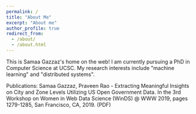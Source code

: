 ```yaml
---
permalink: /
title: "About Me"
excerpt: "About me"
author_profile: true
redirect_from: 
  - /about/
  - /about.html
---
```

This is Samaa Gazzaz's home on the web!
I am currently pursuing a PhD in Computer Science at UCSC. My research interests include "machine learning" and "distributed systems".

Publications:
Samaa Gazzaz, Praveen Rao - Extracting Meaningful Insights on City and Zone Levels Utilizing US Open Government Data. In the 3rd Workshop on Women in Web Data Science (WinDS) @ WWW 2019, pages 1279-1285, San Francisco, CA, 2019. (PDF)
